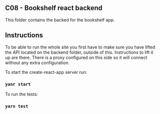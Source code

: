 ## C08 - Bookshelf react backend

This folder contains the backed for the bookshelf app.

## Instructions 

To be able to run the whole site you first have to make sure you have lifted the API located on the backend folder, outside of this. Instructions to lift it up are there. There is a proxy configured on this side so it will connect without any extra configuration.

To start the create-react-app server run: 

### `yanr start`

To run the tests:

### `yarn test`

